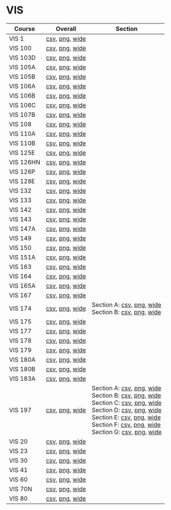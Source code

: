 # VIS

| Course | Overall | Section |
| ------ | ------- | ------- |
| VIS 1 | [csv](https://github.com/UCSD-Historical-Enrollment-Data/2022Fall/blob/main/overall/VIS%201.csv), [png](https://raw.githubusercontent.com/UCSD-Historical-Enrollment-Data/2022Fall/main/plot_overall/VIS%201.png), [wide](https://raw.githubusercontent.com/UCSD-Historical-Enrollment-Data/2022Fall/main/plot_overall_wide/VIS%201.png) |  |
| VIS 100 | [csv](https://github.com/UCSD-Historical-Enrollment-Data/2022Fall/blob/main/overall/VIS%20100.csv), [png](https://raw.githubusercontent.com/UCSD-Historical-Enrollment-Data/2022Fall/main/plot_overall/VIS%20100.png), [wide](https://raw.githubusercontent.com/UCSD-Historical-Enrollment-Data/2022Fall/main/plot_overall_wide/VIS%20100.png) |  |
| VIS 103D | [csv](https://github.com/UCSD-Historical-Enrollment-Data/2022Fall/blob/main/overall/VIS%20103D.csv), [png](https://raw.githubusercontent.com/UCSD-Historical-Enrollment-Data/2022Fall/main/plot_overall/VIS%20103D.png), [wide](https://raw.githubusercontent.com/UCSD-Historical-Enrollment-Data/2022Fall/main/plot_overall_wide/VIS%20103D.png) |  |
| VIS 105A | [csv](https://github.com/UCSD-Historical-Enrollment-Data/2022Fall/blob/main/overall/VIS%20105A.csv), [png](https://raw.githubusercontent.com/UCSD-Historical-Enrollment-Data/2022Fall/main/plot_overall/VIS%20105A.png), [wide](https://raw.githubusercontent.com/UCSD-Historical-Enrollment-Data/2022Fall/main/plot_overall_wide/VIS%20105A.png) |  |
| VIS 105B | [csv](https://github.com/UCSD-Historical-Enrollment-Data/2022Fall/blob/main/overall/VIS%20105B.csv), [png](https://raw.githubusercontent.com/UCSD-Historical-Enrollment-Data/2022Fall/main/plot_overall/VIS%20105B.png), [wide](https://raw.githubusercontent.com/UCSD-Historical-Enrollment-Data/2022Fall/main/plot_overall_wide/VIS%20105B.png) |  |
| VIS 106A | [csv](https://github.com/UCSD-Historical-Enrollment-Data/2022Fall/blob/main/overall/VIS%20106A.csv), [png](https://raw.githubusercontent.com/UCSD-Historical-Enrollment-Data/2022Fall/main/plot_overall/VIS%20106A.png), [wide](https://raw.githubusercontent.com/UCSD-Historical-Enrollment-Data/2022Fall/main/plot_overall_wide/VIS%20106A.png) |  |
| VIS 106B | [csv](https://github.com/UCSD-Historical-Enrollment-Data/2022Fall/blob/main/overall/VIS%20106B.csv), [png](https://raw.githubusercontent.com/UCSD-Historical-Enrollment-Data/2022Fall/main/plot_overall/VIS%20106B.png), [wide](https://raw.githubusercontent.com/UCSD-Historical-Enrollment-Data/2022Fall/main/plot_overall_wide/VIS%20106B.png) |  |
| VIS 106C | [csv](https://github.com/UCSD-Historical-Enrollment-Data/2022Fall/blob/main/overall/VIS%20106C.csv), [png](https://raw.githubusercontent.com/UCSD-Historical-Enrollment-Data/2022Fall/main/plot_overall/VIS%20106C.png), [wide](https://raw.githubusercontent.com/UCSD-Historical-Enrollment-Data/2022Fall/main/plot_overall_wide/VIS%20106C.png) |  |
| VIS 107B | [csv](https://github.com/UCSD-Historical-Enrollment-Data/2022Fall/blob/main/overall/VIS%20107B.csv), [png](https://raw.githubusercontent.com/UCSD-Historical-Enrollment-Data/2022Fall/main/plot_overall/VIS%20107B.png), [wide](https://raw.githubusercontent.com/UCSD-Historical-Enrollment-Data/2022Fall/main/plot_overall_wide/VIS%20107B.png) |  |
| VIS 108 | [csv](https://github.com/UCSD-Historical-Enrollment-Data/2022Fall/blob/main/overall/VIS%20108.csv), [png](https://raw.githubusercontent.com/UCSD-Historical-Enrollment-Data/2022Fall/main/plot_overall/VIS%20108.png), [wide](https://raw.githubusercontent.com/UCSD-Historical-Enrollment-Data/2022Fall/main/plot_overall_wide/VIS%20108.png) |  |
| VIS 110A | [csv](https://github.com/UCSD-Historical-Enrollment-Data/2022Fall/blob/main/overall/VIS%20110A.csv), [png](https://raw.githubusercontent.com/UCSD-Historical-Enrollment-Data/2022Fall/main/plot_overall/VIS%20110A.png), [wide](https://raw.githubusercontent.com/UCSD-Historical-Enrollment-Data/2022Fall/main/plot_overall_wide/VIS%20110A.png) |  |
| VIS 110B | [csv](https://github.com/UCSD-Historical-Enrollment-Data/2022Fall/blob/main/overall/VIS%20110B.csv), [png](https://raw.githubusercontent.com/UCSD-Historical-Enrollment-Data/2022Fall/main/plot_overall/VIS%20110B.png), [wide](https://raw.githubusercontent.com/UCSD-Historical-Enrollment-Data/2022Fall/main/plot_overall_wide/VIS%20110B.png) |  |
| VIS 125E | [csv](https://github.com/UCSD-Historical-Enrollment-Data/2022Fall/blob/main/overall/VIS%20125E.csv), [png](https://raw.githubusercontent.com/UCSD-Historical-Enrollment-Data/2022Fall/main/plot_overall/VIS%20125E.png), [wide](https://raw.githubusercontent.com/UCSD-Historical-Enrollment-Data/2022Fall/main/plot_overall_wide/VIS%20125E.png) |  |
| VIS 126HN | [csv](https://github.com/UCSD-Historical-Enrollment-Data/2022Fall/blob/main/overall/VIS%20126HN.csv), [png](https://raw.githubusercontent.com/UCSD-Historical-Enrollment-Data/2022Fall/main/plot_overall/VIS%20126HN.png), [wide](https://raw.githubusercontent.com/UCSD-Historical-Enrollment-Data/2022Fall/main/plot_overall_wide/VIS%20126HN.png) |  |
| VIS 126P | [csv](https://github.com/UCSD-Historical-Enrollment-Data/2022Fall/blob/main/overall/VIS%20126P.csv), [png](https://raw.githubusercontent.com/UCSD-Historical-Enrollment-Data/2022Fall/main/plot_overall/VIS%20126P.png), [wide](https://raw.githubusercontent.com/UCSD-Historical-Enrollment-Data/2022Fall/main/plot_overall_wide/VIS%20126P.png) |  |
| VIS 128E | [csv](https://github.com/UCSD-Historical-Enrollment-Data/2022Fall/blob/main/overall/VIS%20128E.csv), [png](https://raw.githubusercontent.com/UCSD-Historical-Enrollment-Data/2022Fall/main/plot_overall/VIS%20128E.png), [wide](https://raw.githubusercontent.com/UCSD-Historical-Enrollment-Data/2022Fall/main/plot_overall_wide/VIS%20128E.png) |  |
| VIS 132 | [csv](https://github.com/UCSD-Historical-Enrollment-Data/2022Fall/blob/main/overall/VIS%20132.csv), [png](https://raw.githubusercontent.com/UCSD-Historical-Enrollment-Data/2022Fall/main/plot_overall/VIS%20132.png), [wide](https://raw.githubusercontent.com/UCSD-Historical-Enrollment-Data/2022Fall/main/plot_overall_wide/VIS%20132.png) |  |
| VIS 133 | [csv](https://github.com/UCSD-Historical-Enrollment-Data/2022Fall/blob/main/overall/VIS%20133.csv), [png](https://raw.githubusercontent.com/UCSD-Historical-Enrollment-Data/2022Fall/main/plot_overall/VIS%20133.png), [wide](https://raw.githubusercontent.com/UCSD-Historical-Enrollment-Data/2022Fall/main/plot_overall_wide/VIS%20133.png) |  |
| VIS 142 | [csv](https://github.com/UCSD-Historical-Enrollment-Data/2022Fall/blob/main/overall/VIS%20142.csv), [png](https://raw.githubusercontent.com/UCSD-Historical-Enrollment-Data/2022Fall/main/plot_overall/VIS%20142.png), [wide](https://raw.githubusercontent.com/UCSD-Historical-Enrollment-Data/2022Fall/main/plot_overall_wide/VIS%20142.png) |  |
| VIS 143 | [csv](https://github.com/UCSD-Historical-Enrollment-Data/2022Fall/blob/main/overall/VIS%20143.csv), [png](https://raw.githubusercontent.com/UCSD-Historical-Enrollment-Data/2022Fall/main/plot_overall/VIS%20143.png), [wide](https://raw.githubusercontent.com/UCSD-Historical-Enrollment-Data/2022Fall/main/plot_overall_wide/VIS%20143.png) |  |
| VIS 147A | [csv](https://github.com/UCSD-Historical-Enrollment-Data/2022Fall/blob/main/overall/VIS%20147A.csv), [png](https://raw.githubusercontent.com/UCSD-Historical-Enrollment-Data/2022Fall/main/plot_overall/VIS%20147A.png), [wide](https://raw.githubusercontent.com/UCSD-Historical-Enrollment-Data/2022Fall/main/plot_overall_wide/VIS%20147A.png) |  |
| VIS 149 | [csv](https://github.com/UCSD-Historical-Enrollment-Data/2022Fall/blob/main/overall/VIS%20149.csv), [png](https://raw.githubusercontent.com/UCSD-Historical-Enrollment-Data/2022Fall/main/plot_overall/VIS%20149.png), [wide](https://raw.githubusercontent.com/UCSD-Historical-Enrollment-Data/2022Fall/main/plot_overall_wide/VIS%20149.png) |  |
| VIS 150 | [csv](https://github.com/UCSD-Historical-Enrollment-Data/2022Fall/blob/main/overall/VIS%20150.csv), [png](https://raw.githubusercontent.com/UCSD-Historical-Enrollment-Data/2022Fall/main/plot_overall/VIS%20150.png), [wide](https://raw.githubusercontent.com/UCSD-Historical-Enrollment-Data/2022Fall/main/plot_overall_wide/VIS%20150.png) |  |
| VIS 151A | [csv](https://github.com/UCSD-Historical-Enrollment-Data/2022Fall/blob/main/overall/VIS%20151A.csv), [png](https://raw.githubusercontent.com/UCSD-Historical-Enrollment-Data/2022Fall/main/plot_overall/VIS%20151A.png), [wide](https://raw.githubusercontent.com/UCSD-Historical-Enrollment-Data/2022Fall/main/plot_overall_wide/VIS%20151A.png) |  |
| VIS 163 | [csv](https://github.com/UCSD-Historical-Enrollment-Data/2022Fall/blob/main/overall/VIS%20163.csv), [png](https://raw.githubusercontent.com/UCSD-Historical-Enrollment-Data/2022Fall/main/plot_overall/VIS%20163.png), [wide](https://raw.githubusercontent.com/UCSD-Historical-Enrollment-Data/2022Fall/main/plot_overall_wide/VIS%20163.png) |  |
| VIS 164 | [csv](https://github.com/UCSD-Historical-Enrollment-Data/2022Fall/blob/main/overall/VIS%20164.csv), [png](https://raw.githubusercontent.com/UCSD-Historical-Enrollment-Data/2022Fall/main/plot_overall/VIS%20164.png), [wide](https://raw.githubusercontent.com/UCSD-Historical-Enrollment-Data/2022Fall/main/plot_overall_wide/VIS%20164.png) |  |
| VIS 165A | [csv](https://github.com/UCSD-Historical-Enrollment-Data/2022Fall/blob/main/overall/VIS%20165A.csv), [png](https://raw.githubusercontent.com/UCSD-Historical-Enrollment-Data/2022Fall/main/plot_overall/VIS%20165A.png), [wide](https://raw.githubusercontent.com/UCSD-Historical-Enrollment-Data/2022Fall/main/plot_overall_wide/VIS%20165A.png) |  |
| VIS 167 | [csv](https://github.com/UCSD-Historical-Enrollment-Data/2022Fall/blob/main/overall/VIS%20167.csv), [png](https://raw.githubusercontent.com/UCSD-Historical-Enrollment-Data/2022Fall/main/plot_overall/VIS%20167.png), [wide](https://raw.githubusercontent.com/UCSD-Historical-Enrollment-Data/2022Fall/main/plot_overall_wide/VIS%20167.png) |  |
| VIS 174 | [csv](https://github.com/UCSD-Historical-Enrollment-Data/2022Fall/blob/main/overall/VIS%20174.csv), [png](https://raw.githubusercontent.com/UCSD-Historical-Enrollment-Data/2022Fall/main/plot_overall/VIS%20174.png), [wide](https://raw.githubusercontent.com/UCSD-Historical-Enrollment-Data/2022Fall/main/plot_overall_wide/VIS%20174.png) | Section A: [csv](https://github.com/UCSD-Historical-Enrollment-Data/2022Fall/blob/main/section/VIS%20174_A.csv), [png](https://raw.githubusercontent.com/UCSD-Historical-Enrollment-Data/2022Fall/main/plot_section/VIS%20174_A.png), [wide](https://raw.githubusercontent.com/UCSD-Historical-Enrollment-Data/2022Fall/main/plot_section_wide/VIS%20174_A.png)<br>Section B: [csv](https://github.com/UCSD-Historical-Enrollment-Data/2022Fall/blob/main/section/VIS%20174_B.csv), [png](https://raw.githubusercontent.com/UCSD-Historical-Enrollment-Data/2022Fall/main/plot_section/VIS%20174_B.png), [wide](https://raw.githubusercontent.com/UCSD-Historical-Enrollment-Data/2022Fall/main/plot_section_wide/VIS%20174_B.png) |
| VIS 175 | [csv](https://github.com/UCSD-Historical-Enrollment-Data/2022Fall/blob/main/overall/VIS%20175.csv), [png](https://raw.githubusercontent.com/UCSD-Historical-Enrollment-Data/2022Fall/main/plot_overall/VIS%20175.png), [wide](https://raw.githubusercontent.com/UCSD-Historical-Enrollment-Data/2022Fall/main/plot_overall_wide/VIS%20175.png) |  |
| VIS 177 | [csv](https://github.com/UCSD-Historical-Enrollment-Data/2022Fall/blob/main/overall/VIS%20177.csv), [png](https://raw.githubusercontent.com/UCSD-Historical-Enrollment-Data/2022Fall/main/plot_overall/VIS%20177.png), [wide](https://raw.githubusercontent.com/UCSD-Historical-Enrollment-Data/2022Fall/main/plot_overall_wide/VIS%20177.png) |  |
| VIS 178 | [csv](https://github.com/UCSD-Historical-Enrollment-Data/2022Fall/blob/main/overall/VIS%20178.csv), [png](https://raw.githubusercontent.com/UCSD-Historical-Enrollment-Data/2022Fall/main/plot_overall/VIS%20178.png), [wide](https://raw.githubusercontent.com/UCSD-Historical-Enrollment-Data/2022Fall/main/plot_overall_wide/VIS%20178.png) |  |
| VIS 179 | [csv](https://github.com/UCSD-Historical-Enrollment-Data/2022Fall/blob/main/overall/VIS%20179.csv), [png](https://raw.githubusercontent.com/UCSD-Historical-Enrollment-Data/2022Fall/main/plot_overall/VIS%20179.png), [wide](https://raw.githubusercontent.com/UCSD-Historical-Enrollment-Data/2022Fall/main/plot_overall_wide/VIS%20179.png) |  |
| VIS 180A | [csv](https://github.com/UCSD-Historical-Enrollment-Data/2022Fall/blob/main/overall/VIS%20180A.csv), [png](https://raw.githubusercontent.com/UCSD-Historical-Enrollment-Data/2022Fall/main/plot_overall/VIS%20180A.png), [wide](https://raw.githubusercontent.com/UCSD-Historical-Enrollment-Data/2022Fall/main/plot_overall_wide/VIS%20180A.png) |  |
| VIS 180B | [csv](https://github.com/UCSD-Historical-Enrollment-Data/2022Fall/blob/main/overall/VIS%20180B.csv), [png](https://raw.githubusercontent.com/UCSD-Historical-Enrollment-Data/2022Fall/main/plot_overall/VIS%20180B.png), [wide](https://raw.githubusercontent.com/UCSD-Historical-Enrollment-Data/2022Fall/main/plot_overall_wide/VIS%20180B.png) |  |
| VIS 183A | [csv](https://github.com/UCSD-Historical-Enrollment-Data/2022Fall/blob/main/overall/VIS%20183A.csv), [png](https://raw.githubusercontent.com/UCSD-Historical-Enrollment-Data/2022Fall/main/plot_overall/VIS%20183A.png), [wide](https://raw.githubusercontent.com/UCSD-Historical-Enrollment-Data/2022Fall/main/plot_overall_wide/VIS%20183A.png) |  |
| VIS 197 | [csv](https://github.com/UCSD-Historical-Enrollment-Data/2022Fall/blob/main/overall/VIS%20197.csv), [png](https://raw.githubusercontent.com/UCSD-Historical-Enrollment-Data/2022Fall/main/plot_overall/VIS%20197.png), [wide](https://raw.githubusercontent.com/UCSD-Historical-Enrollment-Data/2022Fall/main/plot_overall_wide/VIS%20197.png) | Section A: [csv](https://github.com/UCSD-Historical-Enrollment-Data/2022Fall/blob/main/section/VIS%20197_A.csv), [png](https://raw.githubusercontent.com/UCSD-Historical-Enrollment-Data/2022Fall/main/plot_section/VIS%20197_A.png), [wide](https://raw.githubusercontent.com/UCSD-Historical-Enrollment-Data/2022Fall/main/plot_section_wide/VIS%20197_A.png)<br>Section B: [csv](https://github.com/UCSD-Historical-Enrollment-Data/2022Fall/blob/main/section/VIS%20197_B.csv), [png](https://raw.githubusercontent.com/UCSD-Historical-Enrollment-Data/2022Fall/main/plot_section/VIS%20197_B.png), [wide](https://raw.githubusercontent.com/UCSD-Historical-Enrollment-Data/2022Fall/main/plot_section_wide/VIS%20197_B.png)<br>Section C: [csv](https://github.com/UCSD-Historical-Enrollment-Data/2022Fall/blob/main/section/VIS%20197_C.csv), [png](https://raw.githubusercontent.com/UCSD-Historical-Enrollment-Data/2022Fall/main/plot_section/VIS%20197_C.png), [wide](https://raw.githubusercontent.com/UCSD-Historical-Enrollment-Data/2022Fall/main/plot_section_wide/VIS%20197_C.png)<br>Section D: [csv](https://github.com/UCSD-Historical-Enrollment-Data/2022Fall/blob/main/section/VIS%20197_D.csv), [png](https://raw.githubusercontent.com/UCSD-Historical-Enrollment-Data/2022Fall/main/plot_section/VIS%20197_D.png), [wide](https://raw.githubusercontent.com/UCSD-Historical-Enrollment-Data/2022Fall/main/plot_section_wide/VIS%20197_D.png)<br>Section E: [csv](https://github.com/UCSD-Historical-Enrollment-Data/2022Fall/blob/main/section/VIS%20197_E.csv), [png](https://raw.githubusercontent.com/UCSD-Historical-Enrollment-Data/2022Fall/main/plot_section/VIS%20197_E.png), [wide](https://raw.githubusercontent.com/UCSD-Historical-Enrollment-Data/2022Fall/main/plot_section_wide/VIS%20197_E.png)<br>Section F: [csv](https://github.com/UCSD-Historical-Enrollment-Data/2022Fall/blob/main/section/VIS%20197_F.csv), [png](https://raw.githubusercontent.com/UCSD-Historical-Enrollment-Data/2022Fall/main/plot_section/VIS%20197_F.png), [wide](https://raw.githubusercontent.com/UCSD-Historical-Enrollment-Data/2022Fall/main/plot_section_wide/VIS%20197_F.png)<br>Section G: [csv](https://github.com/UCSD-Historical-Enrollment-Data/2022Fall/blob/main/section/VIS%20197_G.csv), [png](https://raw.githubusercontent.com/UCSD-Historical-Enrollment-Data/2022Fall/main/plot_section/VIS%20197_G.png), [wide](https://raw.githubusercontent.com/UCSD-Historical-Enrollment-Data/2022Fall/main/plot_section_wide/VIS%20197_G.png) |
| VIS 20 | [csv](https://github.com/UCSD-Historical-Enrollment-Data/2022Fall/blob/main/overall/VIS%2020.csv), [png](https://raw.githubusercontent.com/UCSD-Historical-Enrollment-Data/2022Fall/main/plot_overall/VIS%2020.png), [wide](https://raw.githubusercontent.com/UCSD-Historical-Enrollment-Data/2022Fall/main/plot_overall_wide/VIS%2020.png) |  |
| VIS 23 | [csv](https://github.com/UCSD-Historical-Enrollment-Data/2022Fall/blob/main/overall/VIS%2023.csv), [png](https://raw.githubusercontent.com/UCSD-Historical-Enrollment-Data/2022Fall/main/plot_overall/VIS%2023.png), [wide](https://raw.githubusercontent.com/UCSD-Historical-Enrollment-Data/2022Fall/main/plot_overall_wide/VIS%2023.png) |  |
| VIS 30 | [csv](https://github.com/UCSD-Historical-Enrollment-Data/2022Fall/blob/main/overall/VIS%2030.csv), [png](https://raw.githubusercontent.com/UCSD-Historical-Enrollment-Data/2022Fall/main/plot_overall/VIS%2030.png), [wide](https://raw.githubusercontent.com/UCSD-Historical-Enrollment-Data/2022Fall/main/plot_overall_wide/VIS%2030.png) |  |
| VIS 41 | [csv](https://github.com/UCSD-Historical-Enrollment-Data/2022Fall/blob/main/overall/VIS%2041.csv), [png](https://raw.githubusercontent.com/UCSD-Historical-Enrollment-Data/2022Fall/main/plot_overall/VIS%2041.png), [wide](https://raw.githubusercontent.com/UCSD-Historical-Enrollment-Data/2022Fall/main/plot_overall_wide/VIS%2041.png) |  |
| VIS 60 | [csv](https://github.com/UCSD-Historical-Enrollment-Data/2022Fall/blob/main/overall/VIS%2060.csv), [png](https://raw.githubusercontent.com/UCSD-Historical-Enrollment-Data/2022Fall/main/plot_overall/VIS%2060.png), [wide](https://raw.githubusercontent.com/UCSD-Historical-Enrollment-Data/2022Fall/main/plot_overall_wide/VIS%2060.png) |  |
| VIS 70N | [csv](https://github.com/UCSD-Historical-Enrollment-Data/2022Fall/blob/main/overall/VIS%2070N.csv), [png](https://raw.githubusercontent.com/UCSD-Historical-Enrollment-Data/2022Fall/main/plot_overall/VIS%2070N.png), [wide](https://raw.githubusercontent.com/UCSD-Historical-Enrollment-Data/2022Fall/main/plot_overall_wide/VIS%2070N.png) |  |
| VIS 80 | [csv](https://github.com/UCSD-Historical-Enrollment-Data/2022Fall/blob/main/overall/VIS%2080.csv), [png](https://raw.githubusercontent.com/UCSD-Historical-Enrollment-Data/2022Fall/main/plot_overall/VIS%2080.png), [wide](https://raw.githubusercontent.com/UCSD-Historical-Enrollment-Data/2022Fall/main/plot_overall_wide/VIS%2080.png) |  |
